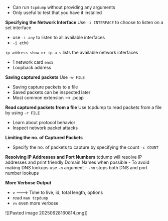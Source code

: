- Can run `tcpdump` without providing any arguments
- Only useful to test that you have it installed


**Specifying the Network Interface**
Use `-i INTERFACE` to choose to listen on a set interface
- use `-i any` to listen to all available interfaces
- `-i eth0`

`ip address show or ip a s` lists the available network interfaces
- 1 network card `ens5`
- Loopback address


**Saving captured packets**
Use `-w FILE`
- Saving capture packets to a file
- Saved packets can be inspected later
- Most common extension --> .pcap


**Read captured packets from a file**
Use tcpdump to read packets from a file by using `-r FILE`
- Learn about protocol behavior
- Inspect network packet attacks


**Limiting the no. of Captured Packets**
- Specify the no. of packets to capture by specifying the count `-c COUNT`


**Resolving IP Addresses and Port Numbers**
	tcdump will resolve IP addresses and print friendly Domain Names when possible
	- To avoid making DNS lookups use `-n` argument
	- `-nn` stops both DNS and port number lookups


**More Verbose Output**
- `v` ---> Time to live, id, total length, options
- read `man tcpdump`
- `vv` even more verbose


![[Pasted image 20250628160814.png]]


